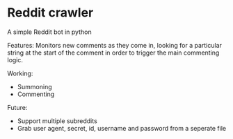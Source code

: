 # Reddit crawler

A simple Reddit bot in python

Features: Monitors new comments as they come in, looking for a particular string at the start of the comment in order to trigger the main commenting logic.

Working:
  - Summoning
  - Commenting

Future:
  - Support multiple subreddits
  - Grab user agent, secret, id, username and password from a seperate file
